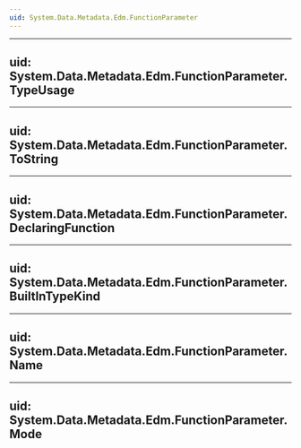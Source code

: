 ```yaml
---
uid: System.Data.Metadata.Edm.FunctionParameter
---
```


---
uid: System.Data.Metadata.Edm.FunctionParameter.TypeUsage
---

---
uid: System.Data.Metadata.Edm.FunctionParameter.ToString
---

---
uid: System.Data.Metadata.Edm.FunctionParameter.DeclaringFunction
---

---
uid: System.Data.Metadata.Edm.FunctionParameter.BuiltInTypeKind
---

---
uid: System.Data.Metadata.Edm.FunctionParameter.Name
---

---
uid: System.Data.Metadata.Edm.FunctionParameter.Mode
---

